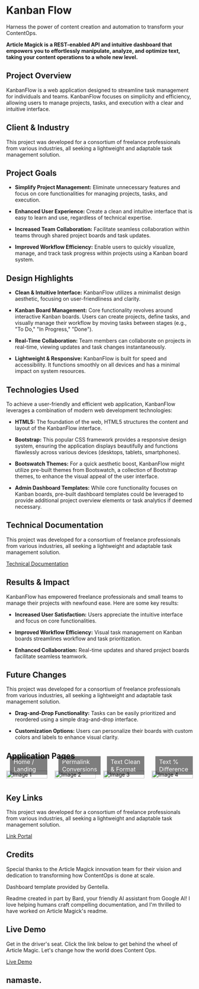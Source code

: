 # Kanban Flow

Harness the power of content creation and automation to transform your ContentOps.

**Article Magick is a REST-enabled API and intuitive dashboard that empowers you to effortlessly manipulate, analyze, and optimize text, taking your content operations to a whole new level.**

## Project Overview

KanbanFlow is a web application designed to streamline task management for individuals and teams. KanbanFlow focuses on simplicity and efficiency, allowing users to manage projects, tasks, and execution with a clear and intuitive interface.

## Client & Industry

This project was developed for a consortium of freelance professionals from various industries, all seeking a lightweight and adaptable task management solution. 

## Project Goals

* **Simplify Project Management:**  Eliminate unnecessary features and focus on core functionalities for managing projects, tasks, and execution.

* **Enhanced User Experience:** Create a clean and intuitive interface that is easy to learn and use, regardless of technical expertise.

* **Increased Team Collaboration:**  Facilitate seamless collaboration within teams through shared project boards and task updates.

* **Improved Workflow Efficiency:**  Enable users to quickly visualize, manage, and track task progress within projects using a Kanban board system.

## Design Highlights

* **Clean & Intuitive Interface:**  KanbanFlow utilizes a minimalist design aesthetic, focusing on user-friendliness and clarity.

* **Kanban Board Management:** Core functionality revolves around interactive Kanban boards. Users can create projects, define tasks, and visually manage their workflow by moving tasks between stages (e.g., "To Do," "In Progress," "Done").

* **Real-Time Collaboration:** Team members can collaborate on projects in real-time, viewing updates and task changes instantaneously.

* **Lightweight & Responsive:**  KanbanFlow is built for speed and accessibility. It functions smoothly on all devices and has a minimal impact on system resources.

## Technologies Used

To achieve a user-friendly and efficient web application, KanbanFlow leverages a combination of modern web development technologies:

* **HTML5:** The foundation of the web, HTML5 structures the content and layout of the KanbanFlow interface.

* **Bootstrap:** This popular CSS framework provides a responsive design system, ensuring the application displays beautifully and functions flawlessly across various devices (desktops, tablets, smartphones).

* **Bootswatch Themes:**  For a quick aesthetic boost, KanbanFlow might utilize pre-built themes from Bootswatch, a collection of Bootstrap themes, to enhance the visual appeal of the user interface.

* **Admin Dashboard Templates:**  While core functionality focuses on Kanban boards, pre-built dashboard templates could be leveraged to provide additional project overview elements or task analytics if deemed necessary. 

## Technical Documentation

This project was developed for a consortium of freelance professionals from various industries, all seeking a lightweight and adaptable task management solution. 

<a class="btn btn-primary" href="https://docs.articlemagick.softwareshinobi.digital">Technical Documentation</a>

## Results & Impact

KanbanFlow has empowered freelance professionals and small teams to manage their projects with newfound ease. Here are some key results:

* **Increased User Satisfaction:** Users appreciate the intuitive interface and focus on core functionalities.

* **Improved Workflow Efficiency:** Visual task management on Kanban boards streamlines workflow and task prioritization.

* **Enhanced Collaboration:** Real-time updates and shared project boards facilitate seamless teamwork.

## Future Changes

This project was developed for a consortium of freelance professionals from various industries, all seeking a lightweight and adaptable task management solution. 

* **Drag-and-Drop Functionality:** Tasks can be easily prioritized and reordered using a simple drag-and-drop interface.

* **Customization Options:**  Users can personalize their boards with custom colors and labels to enhance visual clarity.

## Application Pages

<style>

  .image-container {
    display: flex;
    flex-wrap: wrap;
    justify-content: space-between;
    margin: 0 -10px; /* Adjust margin as needed */
  }

  .image-container .image-item {
    flex: 0 0 calc(25% - 20px); /* Adjust width as needed */
    margin: 10px; /* Adjust margin as needed */
    max-width: 100%;
    height: auto;
    position: relative;
  }

  .image-container img {
    width: 100%;
    height: auto;
    display: block;
  }

  .image-text {
    position: absolute;
    bottom: 10px;
    left: 10px;
    color: white;
    font-size: 16px;
    background: rgba(0, 0, 0, 0.5);
    padding: 5px 10px;
  }

  @media (max-width: 768px) {
    .image-container .image-item {
      flex: 0 0 calc(50% - 20px); /* Adjust width as needed for smaller screens */
    }
  }

</style>

<div class="image-container">
  <div class="image-item">
    <a href="https://articlemagick.softwareshinobi.digital/dashboard/index.html" target="_blank">
      <img src="/assets/imagery/portfolio/articlemagick/screens/screen1.jpg" alt="Image 1">
      <div class="image-text">Home / Landing</div>
    </a>
  </div>
  <div class="image-item">
    <a href="https://articlemagick.softwareshinobi.digital/dashboard/article-magick-permalink.html" target="_blank">
      <img src="/assets/imagery/portfolio/articlemagick/screens/screen2.jpg" alt="Image 2">
      <div class="image-text">Permalink Conversions</div>
    </a>
  </div>
  <div class="image-item">
    <a href="https://articlemagick.softwareshinobi.digital/dashboard/clean-format-text.html" target="_blank">
      <img src="/assets/imagery/portfolio/articlemagick/screens/screen3.jpg" alt="Image 3">
      <div class="image-text">Text Clean & Format
</div>
    </a>
  </div>
  <div class="image-item">
    <a href="https://articlemagick.softwareshinobi.digital/dashboard/rewrite-percent-difference.html" target="_blank">
      <img src="/assets/imagery/portfolio/articlemagick/screens/screen4.jpg" alt="Image 4">
      <div class="image-text">Text % Difference</div>
    </a>
  </div>
</div>

## Key Links

This project was developed for a consortium of freelance professionals from various industries, all seeking a lightweight and adaptable task management solution. 

<a class="btn btn-primary" href="https://links.articlemagick.softwareshinobi.digital">Link Portal</a>

## Credits

Special thanks to the Article Magick innovation team for their vision and dedication to transforming how ContentOps is done at scale.

Dashboard template provided by Gentella.

Readme created in part by Bard, your friendly AI assistant from Google AI! I love helping humans craft compelling documentation, and I'm thrilled to have worked on Article Magick's readme.

## Live Demo

Get in the driver's seat. Click the link below to get behind the wheel of Article Magic. Let's change how the world does Content Ops.

<a class="btn btn-primary" href="https://articlemagick.softwareshinobi.digital/dashboard/rewrite-percent-difference.html">Live Demo</a>

## namaste.
